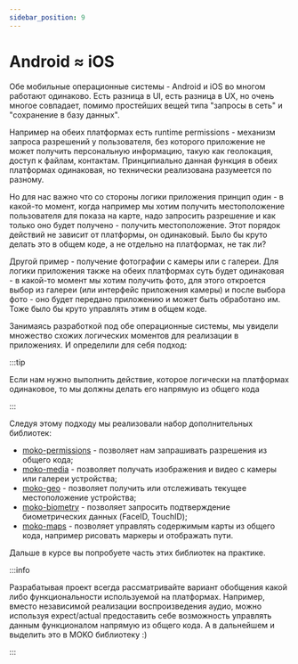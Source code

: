 ```yaml
---
sidebar_position: 9
---
```


# Android ≈ iOS

Обе мобильные операционные системы - Android и iOS во многом работают одинаково. Есть разница в UI, есть разница в UX, но очень многое совпадает, помимо простейших вещей типа "запросы в сеть" и "сохранение в базу данных".

Например на обеих платформах есть runtime permissions - механизм запроса разрешений у пользователя, без которого приложение не может получить персональную информацию, такую как геолокация, доступ к файлам, контактам. Принципиально данная функция в обеих платформах одинаковая, но технически реализована разумеется по разному. 

Но для нас важно что со стороны логики приложения принцип один - в какой-то момент, когда например мы хотим получить местоположение пользователя для показа на карте, надо запросить разрешение и как только оно будет получено - получить местоположение. Этот порядок действий не зависит от платформы, он одинаковый. Было бы круто делать это в общем коде, а не отдельно на платформах, не так ли?

Другой пример - получение фотографии с камеры или с галереи. Для логики приложения также на обеих платформах суть будет одинаковая - в какой-то момент мы хотим получить фото, для этого откроется выбор из галереи (или интерфейс приложения камеры) и после выбора фото - оно будет передано приложению и может быть обработано им. Тоже было бы круто управлять этим в общем коде.

Занимаясь разработкой под обе операционные системы, мы увидели множество схожих логических моментов для реализации в приложениях. И определили для себя подход: 

:::tip

Если нам нужно выполнить действие, которое логически на платформах одинаковое, то мы должны делать его напрямую из общего кода

:::

Следуя этому подходу мы реализовали набор дополнительных библиотек:
- [moko-permissions](https://github.com/icerockdev/moko-permissions) - позволяет нам запрашивать разрешения из общего кода;
- [moko-media](https://github.com/icerockdev/moko-media) - позволяет получать изображения и видео с камеры или галереи устройства;
- [moko-geo](https://github.com/icerockdev/moko-geo) - позволяет получить или отслеживать текущее местоположение устройства;
- [moko-biometry](https://github.com/icerockdev/moko-biometry) - позволяет запросить подтверждение биометрических данных (FaceID, TouchID);
- [moko-maps](https://github.com/icerockdev/moko-maps) - позволяет управлять содержимым карты из общего кода, например рисовать маркеры и отображать пути.

Дальше в курсе вы попробуете часть этих библиотек на практике.

:::info

Разрабатывая проект всегда рассматривайте вариант обобщения какой либо функциональности используемой на платформах. Например, вместо независимой реализации воспроизведения аудио, можно используя expect/actual предоставить себе возможность управлять данным функционалом напрямую из общего кода. А в дальнейшем и выделить это в MOKO библиотеку :)

:::

